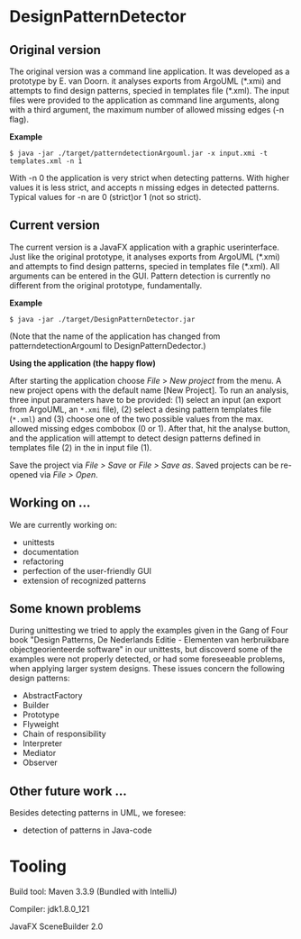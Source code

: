 # DesignPatternDetector

## Original version
The original version was a command line application. It was developed
as a prototype by E. van Doorn. it analyses exports from ArgoUML (\*.xmi) 
and attempts to find design patterns, specied in templates file (\*.xml).
The input files were provided to the application as command line arguments,
along with a third argument, the maximum number of allowed missing edges 
(-n flag).

**Example**

`$ java -jar ./target/patterndetectionArgouml.jar -x input.xmi -t templates.xml -n 1
`

With -n 0 the application is very strict when detecting patterns. With higher values
it is less strict, and accepts n missing edges in detected patterns. Typical values 
for -n are 0 (strict)or 1 (not so strict).

## Current version
The current version is a JavaFX application with a graphic userinterface. 
Just like the original prototype, it analyses exports from ArgoUML (\*.xmi) 
and attempts to find design patterns, specied in templates file (\*.xml).
All arguments can be entered in the GUI. Pattern detection is currently no
different from the original prototype, fundamentally.

**Example**

`$ java -jar ./target/DesignPatternDetector.jar
`

(Note that the name of the application has changed from patterndetectionArgouml to DesignPatternDedector.)

**Using the application (the happy flow)**

After starting the application choose *File* > *New project* from the menu. A new project opens with the default name 
[New Project]. To run an analysis, three input parameters have to be provided: (1) select an input (an export from
ArgoUML, an `*.xmi` file), (2) select a desing pattern templates file (`*.xml`) and (3) choose one of the two
possible values from the max. allowed missing edges combobox (0 or 1). After that, hit the analyse button, and
the application will attempt to detect design patterns defined in templates file (2) in the in input file (1).

Save the project via *File > Save* or *File > Save as*. Saved projects can be re-opened via *File > Open*.

## Working on ...
We are currently working on:
* unittests
* documentation
* refactoring
* perfection of the user-friendly GUI
* extension of recognized patterns

## Some known problems
During unittesting we tried to apply the examples given in the 
Gang of Four book "Design Patterns, De Nederlands Editie - Elementen 
van herbruikbare objectgeorienteerde software" in our unittests, but 
discoverd some of the examples were not properly detected, or had some
foreseeable problems, when applying larger system designs. These issues
concern the following design patterns:
* AbstractFactory
* Builder
* Prototype
* Flyweight
* Chain of responsibility
* Interpreter
* Mediator
* Observer


## Other future work ...
Besides detecting patterns in UML, we foresee:
* detection of patterns in Java-code

# Tooling
Build tool: Maven 3.3.9 (Bundled with IntelliJ)

Compiler: jdk1.8.0_121

JavaFX SceneBuilder 2.0
